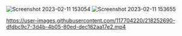 ![Screenshot 2023-02-11 153054](https://user-images.githubusercontent.com/117704220/218252446-87529511-9d9c-4e64-b4c4-b9367350510c.png)
![Screenshot 2023-02-11 153655](https://user-images.githubusercontent.com/117704220/218252479-7a36819f-0dc0-4411-b513-e3262af84a67.png)


https://user-images.githubusercontent.com/117704220/218252690-dfdbc9c7-3d4b-4b05-80ed-dec182aa17e2.mp4

